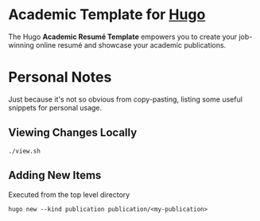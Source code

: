 # Academic Template for [Hugo](https://github.com/gohugoio/hugo)

The Hugo **Academic Resumé Template** empowers you to create your job-winning online resumé and showcase your academic publications.

# Personal Notes

Just because it's not so obvious from copy-pasting, listing some useful snippets for personal usage.

## Viewing Changes Locally

```
./view.sh
```

## Adding New Items

Executed from the top level directory

```
hugo new --kind publication publication/<my-publication>
```